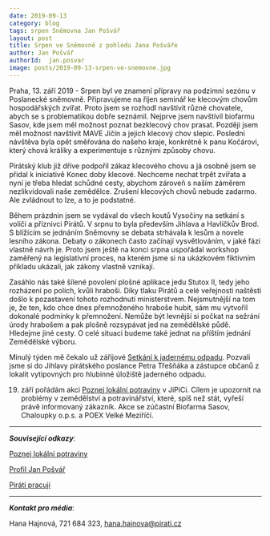 ```yaml
---
date: 2019-09-13
category: blog
tags: srpen Sněmovna Jan Pošvář
layout: post
title: Srpen ve Sněmovně z pohledu Jana Pošváře
author: Jan Pošvář
authorId:  jan.posvar
image: posts/2019-09-13-srpen-ve-snemovne.jpg
---
```


Praha, 13. září 2019 - Srpen byl ve znamení přípravy na podzimní sezónu v Poslanecké sněmovně. Připravujeme na říjen seminář ke klecovým chovům hospodářských zvířat. Proto jsem se rozhodl navštívit různé chovatele, abych se s problematikou dobře seznámil. Nejprve jsem navštívil biofarmu Sasov, kde jsem měl možnost poznat bezklecový chov prasat. Později jsem měl možnost navštívit MAVE Jičín a jejich klecový chov slepic. Poslední návštěva byla opět směřována do našeho kraje, konkrétně k panu Kočárovi, který chová králíky a experimentuje s různými způsoby chovu. 

Pirátský klub již dříve podpořil zákaz klecového chovu a já osobně jsem se přidal k iniciativě Konec doby klecové. Nechceme nechat trpět zvířata a nyní je třeba hledat schůdné cesty, abychom zároveň s naším záměrem nezlikvidovali naše zemědělce. Zrušení klecových chovů nebude zadarmo. Ale zvládnout to lze, a to je podstatné. 
 
Během prázdnin jsem se vydával do všech koutů Vysočiny na setkání s voliči a příznivci Pirátů. V srpnu to byla především Jihlava a Havlíčkův Brod. S blížícím se jednáním Sněmovny se debata strhávala k lesům a novele lesního zákona. Debaty o zákonech často začínají vysvětlováním, v jaké fázi vlastně návrh je. Proto jsem ještě na konci srpna uspořádal workshop zaměřený na legislativní proces, na kterém jsme si na ukázkovém fiktivním příkladu ukázali, jak zákony vlastně vznikají.
 
Zasáhlo nás také šílené povolení plošné aplikace jedu Stutox II, tedy jeho rozházení po polích, kvůli hraboši. Díky tlaku Pirátů a celé veřejnosti naštěstí došlo k pozastavení tohoto rozhodnutí ministerstvem. Nejsmutnější na tom je, že ten, kdo chce dnes přemnoženého hraboše hubit, sám mu vytvořil dokonalé podmínky k přemnožení. Nemůže být levnější si počkat na sežrání úrody hrabošem a pak plošně rozsypávat jed na zemědělské půdě. Hledejme jiné cesty. O celé situaci budeme také jednat na příštím jednání Zemědělské výboru.
  
Minulý týden mě čekalo už zářijové [Setkání k jadernému odpadu](https://www.facebook.com/events/2415830378676487/). Pozvali jsme si do Jihlavy pirátského poslance Petra Třešňáka a zástupce občanů z lokalit vytipovných pro hlubinné úložiště jaderného odpadu. 

19. září pořádám akci [Poznej lokální potraviny](https://www.facebook.com/events/2454071054871529/) v JiPiCi. Cílem je upozornit na problémy v zemědělství a potravinářství, které, spíš než stát, vyřeší právě informovaný zákazník. Akce se zúčastní Biofarma Sasov, Chaloupky o.p.s. a POEX Velké Meziříčí.

---

***Související odkazy***:

[Poznej lokální potraviny](https://www.facebook.com/events/2454071054871529/)

[Profil Jan Pošvář]( https://www.pirati.cz/lide/jan-posvar/)

[Piráti pracují](https://piratipracuji.cz/)

---

***Kontakt pro média***:

Hana Hajnová, 721 684 323, hana.hajnova@pirati.cz
